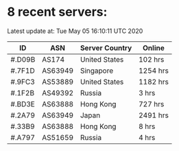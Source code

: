 # 8 recent servers:

Latest update at: Tue May 05 16:10:11 UTC 2020

| ID | ASN | Server Country | Online |
| -- | --- | -------------- | ------ |
| #.D09B | AS174 | United States | 102 hrs |
| #.7F1D | AS63949 | Singapore | 1254 hrs |
| #.9FC3 | AS53889 | United States | 1182 hrs |
| #.1F2B | AS49392 | Russia | 3 hrs |
| #.BD3E | AS63888 | Hong Kong | 727 hrs |
| #.2A79 | AS63949 | Japan | 2491 hrs |
| #.33B9 | AS63888 | Hong Kong | 8 hrs |
| #.A797 | AS51659 | Russia | 4 hrs |

